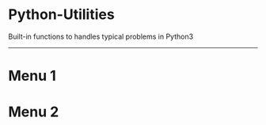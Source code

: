 # Python-Utilities
Built-in functions to handles typical problems in Python3

---

# Menu 1

# Menu 2